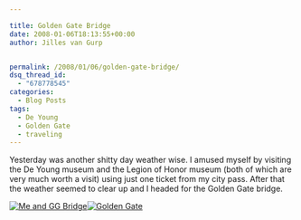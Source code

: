 ```yaml
---

title: Golden Gate Bridge
date: 2008-01-06T18:13:55+00:00
author: Jilles van Gurp


permalink: /2008/01/06/golden-gate-bridge/
dsq_thread_id:
  - "678778545"
categories:
  - Blog Posts
tags:
  - De Young
  - Golden Gate
  - traveling
---
```

Yesterday was another shitty day weather wise. I amused myself by visiting the De Young museum and the Legion of Honor museum (both of which are very much worth a visit) using just one ticket from my city pass. After that the weather seemed to clear up and I headed for the Golden Gate bridge.

[![Me and GG Bridge](https://www.jillesvangurp.com/wp-content/uploads/2008/01/sf-076.jpg)](https://www.jillesvangurp.com/wp-content/uploads/2008/01/sf-076.jpg)[![Golden Gate](https://www.jillesvangurp.com/wp-content/uploads/2008/01/sf-068.jpg)](https://www.jillesvangurp.com/wp-content/uploads/2008/01/sf-068.jpg)